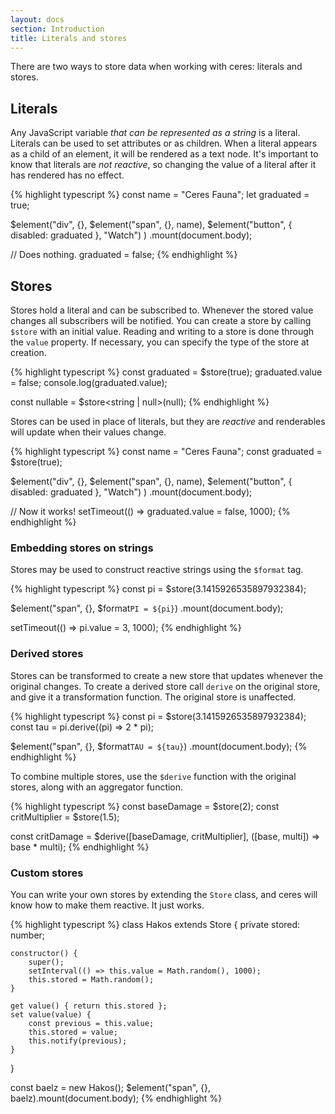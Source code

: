 ```yaml
---
layout: docs
section: Introduction
title: Literals and stores
---
```


There are two ways to store data when working with ceres: literals and stores.

## Literals
Any JavaScript variable *that can be represented as a string* is a literal. Literals can be used to set attributes or as children. When a literal appears as a child of an element, it will be rendered as a text node. It's important to know that literals are *not reactive*, so changing the value of a literal after it has rendered has no effect.

{% highlight typescript %}
const name = "Ceres Fauna";
let graduated = true;

$element("div", {},
    $element("span", {}, name),
    $element("button", { disabled: graduated }, "Watch")
)
.mount(document.body);

// Does nothing.
graduated = false;
{% endhighlight %}

## Stores
Stores hold a literal and can be subscribed to. Whenever the stored value changes all subscribers will be notified. You can create a store by calling `$store` with an initial value. Reading and writing to a store is done through the `value` property. If necessary, you can specify the type of the store at creation.

{% highlight typescript %}
const graduated = $store(true);
graduated.value = false;
console.log(graduated.value);

const nullable = $store<string | null>(null);
{% endhighlight %}

Stores can be used in place of literals, but they are *reactive* and renderables will update when their values change.

{% highlight typescript %}
const name = "Ceres Fauna";
const graduated = $store(true);

$element("div", {},
    $element("span", {}, name),
    $element("button", { disabled: graduated }, "Watch")
)
.mount(document.body);

// Now it works!
setTimeout(() => graduated.value = false, 1000);
{% endhighlight %}

### Embedding stores on strings
Stores may be used to construct reactive strings using the `$format` tag.

{% highlight typescript %}
const pi = $store(3.1415926535897932384);

$element("span", {}, $format`PI = ${pi}`)
.mount(document.body);

setTimeout(() => pi.value = 3, 1000);
{% endhighlight %}

### Derived stores
Stores can be transformed to create a new store that updates whenever the original changes. To create a derived store call `derive` on the original store, and give it a transformation function. The original store is unaffected.

{% highlight typescript %}
const pi = $store(3.1415926535897932384);
const tau = pi.derive((pi) => 2 * pi);

$element("span", {}, $format`TAU = ${tau}`)
.mount(document.body);
{% endhighlight %}

To combine multiple stores, use the `$derive` function with the original stores, along with an aggregator function.

{% highlight typescript %}
const baseDamage = $store(2);
const critMultiplier = $store(1.5);

const critDamage = $derive([baseDamage, critMultiplier], ([base, multi]) => base * multi);
{% endhighlight %}

### Custom stores
You can write your own stores by extending the `Store` class, and ceres will know how to make them reactive. It just works.

{% highlight typescript %}
class Hakos extends Store<number> {
    private stored: number;

    constructor() {
        super();
        setInterval(() => this.value = Math.random(), 1000);
        this.stored = Math.random();
    }

    get value() { return this.stored };
    set value(value) {
        const previous = this.value;
        this.stored = value;
        this.notify(previous);
    }
}

const baelz = new Hakos();
$element("span", {}, baelz).mount(document.body);
{% endhighlight %}
